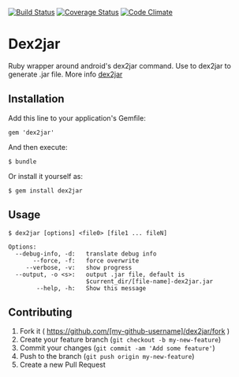 [![Build Status](https://travis-ci.org/ssmiech/dex2jar.svg?branch=master)](https://travis-ci.org/ssmiech/dex2jar)
[![Coverage Status](https://coveralls.io/repos/ssmiech/dex2jar/badge.png)](https://coveralls.io/r/ssmiech/dex2jar)
[![Code Climate](https://codeclimate.com/github/ssmiech/dex2jar/badges/gpa.svg)](https://codeclimate.com/github/ssmiech/dex2jar)
# Dex2jar

Ruby wrapper around android's dex2jar command. Use to dex2jar to generate .jar file.
More info [dex2jar](https://code.google.com/p/dex2jar/wiki/UserGuide)

## Installation

Add this line to your application's Gemfile:

    gem 'dex2jar'

And then execute:

    $ bundle

Or install it yourself as:

    $ gem install dex2jar

## Usage

    $ dex2jar [options] <file0> [file1 ... fileN]    

    Options:
      --debug-info, -d:   translate debug info
           --force, -f:   force overwrite
         --verbose, -v:   show progress
      --output, -o <s>:   output .jar file, default is
                          $current_dir/[file-name]-dex2jar.jar
            --help, -h:   Show this message    

## Contributing

1. Fork it ( https://github.com/[my-github-username]/dex2jar/fork )
2. Create your feature branch (`git checkout -b my-new-feature`)
3. Commit your changes (`git commit -am 'Add some feature'`)
4. Push to the branch (`git push origin my-new-feature`)
5. Create a new Pull Request
